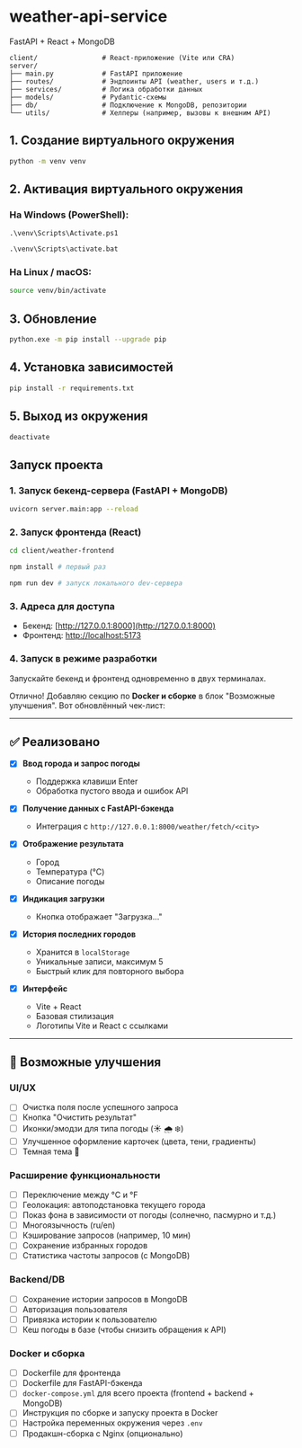 # weather-api-service
FastAPI + React + MongoDB
```
client/                # React-приложение (Vite или CRA)
server/
├── main.py            # FastAPI приложение
├── routes/            # Эндпоинты API (weather, users и т.д.)
├── services/          # Логика обработки данных
├── models/            # Pydantic-схемы
├── db/                # Подключение к MongoDB, репозитории
└── utils/             # Хелперы (например, вызовы к внешним API)
```

## 1. Создание виртуального окружения
```bash
python -m venv venv
```

## 2. Активация виртуального окружения

### На Windows (PowerShell):
```shell
.\venv\Scripts\Activate.ps1
```
```cmd
.\venv\Scripts\activate.bat
```

### На Linux / macOS:

```bash
source venv/bin/activate
```

## 3. Обновление
```bash
python.exe -m pip install --upgrade pip
```

## 4. Установка зависимостей
```bash
pip install -r requirements.txt
```

## 5. Выход из окружения

```bash
deactivate
```


## Запуск проекта

### 1. Запуск бекенд-сервера (FastAPI + MongoDB)

```bash
uvicorn server.main:app --reload
```

### 2. Запуск фронтенда (React)
```bash
cd client/weather-frontend
```

```bash
npm install # первый раз
```


```bash
npm run dev # запуск локального dev-сервера
```

### 3. Адреса для доступа

* Бекенд: [http://127.0.0.1:8000](http://127.0.0.1:8000)
* Фронтенд: [http://localhost:5173](http://localhost:5173)

### 4. Запуск в режиме разработки

Запускайте бекенд и фронтенд одновременно в двух терминалах.




Отлично! Добавляю секцию по **Docker и сборке** в блок "Возможные улучшения". Вот обновлённый чек-лист:

---

## ✅ Реализовано

* [x] **Ввод города и запрос погоды**

  * Поддержка клавиши Enter
  * Обработка пустого ввода и ошибок API
* [x] **Получение данных с FastAPI-бэкенда**

  * Интеграция с `http://127.0.0.1:8000/weather/fetch/<city>`
* [x] **Отображение результата**

  * Город
  * Температура (°C)
  * Описание погоды
* [x] **Индикация загрузки**

  * Кнопка отображает "Загрузка..."
* [x] **История последних городов**

  * Хранится в `localStorage`
  * Уникальные записи, максимум 5
  * Быстрый клик для повторного выбора
* [x] **Интерфейс**

  * Vite + React
  * Базовая стилизация
  * Логотипы Vite и React с ссылками

---

## 🔧 Возможные улучшения

### UI/UX

* [ ] Очистка поля после успешного запроса
* [ ] Кнопка "Очистить результат"
* [ ] Иконки/эмодзи для типа погоды (☀️ 🌧️ ❄️)
* [ ] Улучшенное оформление карточек (цвета, тени, градиенты)
* [ ] Темная тема 🌙

### Расширение функциональности

* [ ] Переключение между °C и °F
* [ ] Геолокация: автоподстановка текущего города
* [ ] Показ фона в зависимости от погоды (солнечно, пасмурно и т.д.)
* [ ] Многоязычность (ru/en)
* [ ] Кэширование запросов (например, 10 мин)
* [ ] Сохранение избранных городов
* [ ] Статистика частоты запросов (с MongoDB)

### Backend/DB

* [ ] Сохранение истории запросов в MongoDB
* [ ] Авторизация пользователя
* [ ] Привязка истории к пользователю
* [ ] Кеш погоды в базе (чтобы снизить обращения к API)

### Docker и сборка

* [ ] Dockerfile для фронтенда
* [ ] Dockerfile для FastAPI-бэкенда
* [ ] `docker-compose.yml` для всего проекта (frontend + backend + MongoDB)
* [ ] Инструкция по сборке и запуску проекта в Docker
* [ ] Настройка переменных окружения через `.env`
* [ ] Продакшн-сборка с Nginx (опционально)
